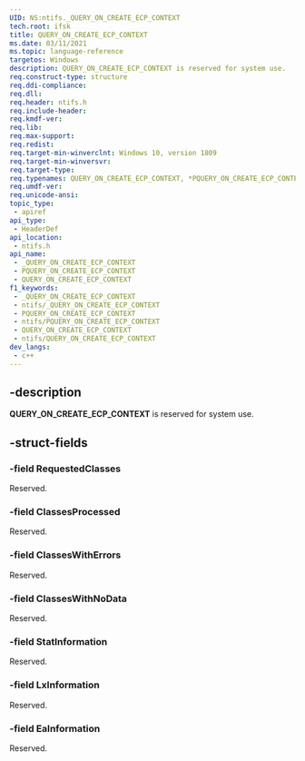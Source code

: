 ```yaml
---
UID: NS:ntifs._QUERY_ON_CREATE_ECP_CONTEXT
tech.root: ifsk
title: QUERY_ON_CREATE_ECP_CONTEXT
ms.date: 03/11/2021
ms.topic: language-reference
targetos: Windows
description: QUERY_ON_CREATE_ECP_CONTEXT is reserved for system use.
req.construct-type: structure
req.ddi-compliance: 
req.dll: 
req.header: ntifs.h
req.include-header: 
req.kmdf-ver: 
req.lib: 
req.max-support: 
req.redist: 
req.target-min-winverclnt: Windows 10, version 1809
req.target-min-winversvr: 
req.target-type: 
req.typenames: QUERY_ON_CREATE_ECP_CONTEXT, *PQUERY_ON_CREATE_ECP_CONTEXT
req.umdf-ver: 
req.unicode-ansi: 
topic_type:
 - apiref
api_type:
 - HeaderDef
api_location:
 - ntifs.h
api_name:
 - _QUERY_ON_CREATE_ECP_CONTEXT
 - PQUERY_ON_CREATE_ECP_CONTEXT
 - QUERY_ON_CREATE_ECP_CONTEXT
f1_keywords:
 - _QUERY_ON_CREATE_ECP_CONTEXT
 - ntifs/_QUERY_ON_CREATE_ECP_CONTEXT
 - PQUERY_ON_CREATE_ECP_CONTEXT
 - ntifs/PQUERY_ON_CREATE_ECP_CONTEXT
 - QUERY_ON_CREATE_ECP_CONTEXT
 - ntifs/QUERY_ON_CREATE_ECP_CONTEXT
dev_langs:
 - c++
---
```


## -description

**QUERY_ON_CREATE_ECP_CONTEXT** is reserved for system use.

## -struct-fields

### -field RequestedClasses

Reserved.

### -field ClassesProcessed

Reserved.

### -field ClassesWithErrors

Reserved.

### -field ClassesWithNoData

Reserved.

### -field StatInformation

Reserved.

### -field LxInformation

Reserved.

### -field EaInformation

Reserved.
